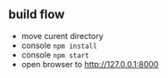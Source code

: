 ## build flow
* move curent directory
* console `npm install`
* console `npm start`
* open browser to http://127.0.0.1:8000
